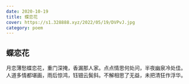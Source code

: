 ```yaml
---
date: 2020-10-19
title: 蝶恋花
cover: https://s1.328888.xyz/2022/05/19/DVPvJ.jpg
category: poem
---
```

## 蝶恋花
月恋薄愁蝶恋花，重门深掩，香漏那人家。点点情思何处问，半夜幽泉冷处佳。  
人道多情都堪画，雨后惊鸿，钰钿云鬓斜。不解相思了无益，未把清狂作浮华。